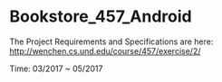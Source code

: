 # Bookstore_457_Android
The Project Requirements and Specifications are here:
http://wenchen.cs.und.edu/course/457/exercise/2/


Time: 03/2017 ~ 05/2017

